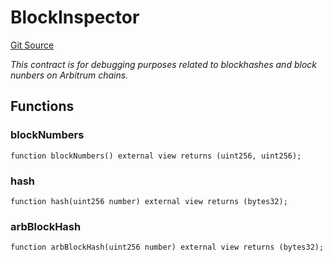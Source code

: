 # BlockInspector
[Git Source](https://github.com//PermissionlessGames/degen-casino/blob/4a6ca9fa911aa21eef145b4787142022538c66eb/src/BlockInspector.sol)

*This contract is for debugging purposes related to blockhashes and block nunbers on Arbitrum chains.*


## Functions
### blockNumbers


```solidity
function blockNumbers() external view returns (uint256, uint256);
```

### hash


```solidity
function hash(uint256 number) external view returns (bytes32);
```

### arbBlockHash


```solidity
function arbBlockHash(uint256 number) external view returns (bytes32);
```

